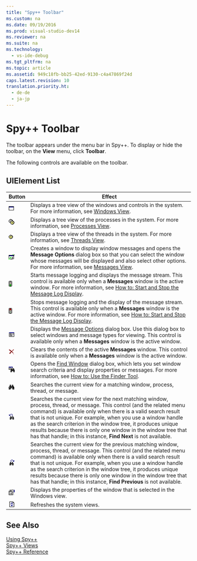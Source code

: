 ```yaml
---
title: "Spy++ Toolbar"
ms.custom: na
ms.date: 09/19/2016
ms.prod: visual-studio-dev14
ms.reviewer: na
ms.suite: na
ms.technology: 
  - vs-ide-debug
ms.tgt_pltfrm: na
ms.topic: article
ms.assetid: 949c18fb-bb25-42ed-9130-c4a47869f24d
caps.latest.revision: 10
translation.priority.ht: 
  - de-de
  - ja-jp
---
```

# Spy++ Toolbar
The toolbar appears under the menu bar in Spy++. To display or hide the toolbar, on the **View** menu, click **Toolbar**.  
  
 The following controls are available on the toolbar.  
  
## UIElement List  
  
|Button|Effect|  
|------------|------------|  
|![Spy&#43;&#43; Windows Button](../vs140/media/Icon_Spy--_Windows.gif "Icon_Spy++_Windows")|Displays a tree view of the windows and controls in the system. For more information, see [Windows View](../vs140/Windows-View.md).|  
|![Spy&#43;&#43; Processes Button](../vs140/media/Icon_Spy--_Processes.gif "Icon_Spy++_Processes")|Displays a tree view of the processes in the system. For more information, see [Processes View](../vs140/Processes-View.md).|  
|![Spy&#43;&#43; Threads Button](../vs140/media/Icon_Spy--_Threads.gif "Icon_Spy++_Threads")|Displays a tree view of the threads in the system. For more information, see [Threads View](../vs140/Threads-View.md).|  
|![Spy&#43;&#43; Messages Button](../vs140/media/Icon_Spy--_Messages.gif "Icon_Spy++_Messages")|Creates a window to display window messages and opens the **Message Options** dialog box so that you can select the window whose messages will be displayed and also select other options. For more information, see [Messages View](../vs140/Messages-View.md).|  
|![Spy&#43;&#43; Start Log Button](../vs140/media/Icon_Spy--_StartLog.gif "Icon_Spy++_StartLog")|Starts message logging and displays the message stream. This control is available only when a **Messages** window is the active window. For more information, see [How to: Start and Stop the Message Log Display](../vs140/How-to--Start-and-Stop-the-Message-Log-Display.md).|  
|![Spy&#43;&#43; Stop Log Button](../vs140/media/Icon_Spy--_StopLog.gif "Icon_Spy++_StopLog")|Stops message logging and the display of the message stream. This control is available only when a **Messages** window is the active window. For more information, see [How to: Start and Stop the Message Log Display](../vs140/How-to--Start-and-Stop-the-Message-Log-Display.md).|  
|![Spy&#43;&#43; Log Options Button](../vs140/media/Icon_Spy--_LogOptions.gif "Icon_Spy++_LogOptions")|Displays the [Message Options](../vs140/Message-Options-Dialog-Box.md) dialog box. Use this dialog box to select windows and message types for viewing. This control is available only when a **Messages** window is the active window.|  
|![Spy&#43;&#43; Clear Log Button](../vs140/media/Spy--_ClearLog.gif "Spy++_ClearLog")|Clears the contents of the active **Messages** window. This control is available only when a **Messages** window is the active window.|  
|![Spy&#43;&#43; Find Window Button](../vs140/media/Icon_Spy--_FindWindow.gif "Icon_Spy++_FindWindow")|Opens the [Find Window](../vs140/Find-Window-Dialog-Box.md) dialog box, which lets you set window search criteria and display properties or messages. For more information, see [How to: Use the Finder Tool](../vs140/How-to--Use-the-Finder-Tool.md).|  
|![Spy&#43;&#43; Find First Window Button](../vs140/media/Icon_Spy--_Window.gif "Icon_Spy++_Window")|Searches the current view for a matching window, process, thread, or message.|  
|![Spy&#43;&#43; Find Next Window Button](../vs140/media/Icon_Spy--_NextWindow.gif "Icon_Spy++_NextWindow")|Searches the current view for the next matching window, process, thread, or message. This control (and the related menu command) is available only when there is a valid search result that is not unique. For example, when you use a window handle as the search criterion in the window tree, it produces unique results because there is only one window in the window tree that has that handle; in this instance, **Find Next** is not available.|  
|![Spy&#43;&#43; Find Previous Window Button](../vs140/media/Icon_Spy--_PrevWindow.gif "Icon_Spy++_PrevWindow")|Searches the current view for the previous matching window, process, thread, or message. This control (and the related menu command) is available only when there is a valid search result that is not unique. For example, when you use a window handle as the search criterion in the window tree, it produces unique results because there is only one window in the window tree that has that handle; in this instance, **Find Previous** is not available.|  
|![Spy&#43;&#43; Property Explorer Button](../vs140/media/Icon_Spy--_PropExp.gif "Icon_Spy++_PropExp")|Displays the properties of the window that is selected in the Windows view.|  
|![Spy&#43;&#43; Refresh Button](../vs140/media/Icon_Spy--_Refresh.gif "Icon_Spy++_Refresh")|Refreshes the system views.|  
  
## See Also  
 [Using Spy++](../vs140/Using-Spy--.md)   
 [Spy++ Views](../vs140/Spy---Views.md)   
 [Spy++ Reference](../vs140/Spy---Reference.md)